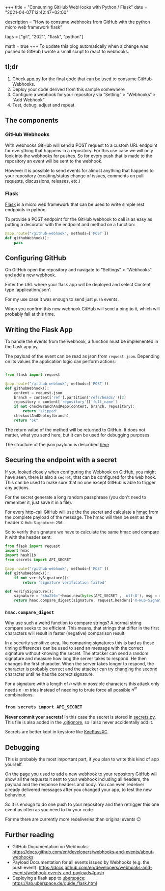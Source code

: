 +++
title = "Consuming GitHub WebHooks with Python / Flask"
date = "2021-04-07T12:42:47+02:00"

description = "How to consume webhooks from GitHub with the python micro web framework flask"

tags = ["git", "2021", "flask", "python"]

math = true
+++
To update this blog automatically when a change was pushed to GitHub I wrote a small script to react to webhooks.

## tl;dr
1. Check [app.py](https://github.com/schmidti159/api.ad-schmidt.de/blob/main/app.py#L23) for the final code that can be used to consume GitHub Webhooks.
2. Deploy your code derived from this sample somewhere
3. Configure a webhook for your repository via “Setting“ > “Webhooks“ > “Add Webhook“
4. Test, debug, adjust and repeat.

## The components
### GitHub Webhooks
With webhooks GitHub will send a POST request to a custom URL endpoint for everything that happens in a repository. 
For this use case we will only look into the webhooks for pushes. So for every push that is made to the repository an event will be sent to the webhook.

However it is possible to send events for almost anything that happens to your repository (creating/status change of issues, comments on pull requests, discussions, releases, etc.)

### Flask
[Flask](https://flask.palletsprojects.com/) is a micro web framework that can be used to write simple rest endpoints in python. 

To provide a POST endpoint for the GitHub webhook to call is as easy as putting a decorator with the endpoint and method on a function:
```python
@app.route("/github-webhook", methods=['POST'])
def githubWebhook():
    pass
```

## Configuring GitHub
On GitHub open the repository and navigate to “Settings” > “Webhooks” and add a new webhook.

Enter the URL where your flask app will be deployed and select Content type 'application/json'.

For my use case it was enough to send just `push` events.

When you confirm this new webhook GitHub will send a ping to it, which will probably fail at this time.

## Writing the Flask App
To handle the events from the webhook, a function must be implemented in the flask app.py.

The payload of the event can be read as json from `request.json`. Depending on its values the application logic can perform actions:
```python

from flask import request

@app.route("/github-webhook", methods=['POST'])
def githubWebhook():
    content = request.json
    branch = content['ref'].partition('refs/heads/')[2]
    repository = content['repository']['full_name']
    if not checkBranchAndRepo(content, branch, repository):
        return 'skipped'
    checkoutAndDeploy(branch)
    return "ok"
```

The return value of the method will be returned to GitHub. It does not matter, what you send here, but it can be used for debugging purposes.

The structure of the json payload is described [here](https://docs.github.com/en/developers/webhooks-and-events/webhook-events-and-payloads#push)

## Securing the endpoint with a secret
If you looked closely when configuring the Webhook on GitHub, you might have seen, there is also a `secret`, that can be configured for the web hook.
This can be used to make sure that no one except GitHub is able to trigger any actions.

For the secret generate a long random passphrase (you don't need to remember it, just save it in a file).

For every http-call GitHub will use the the secret and calculate a [hmac](https://de.wikipedia.org/wiki/Keyed-Hash_Message_Authentication_Code) from the complete payload of the message. The hmac will then be sent as the header `X-Hub-Signature-256`.

So to verify the signature we have to calculate the same hmac and compare it with the header sent:
```python
from flask import request
import hmac
import hashlib
from secrets import API_SECRET

@app.route("/github-webhook", methods=['POST'])
def githubWebhook():
    if not verifySignature():
        return 'signature verification failed'

def verifySignature():
    signature = "sha256="+hmac.new(bytes(API_SECRET , 'utf-8'), msg = request.data, digestmod = hashlib.sha256).hexdigest().lower()
    return hmac.compare_digest(signature, request.headers['X-Hub-Signature-256'])
```

### `hmac.compare_digest`
Why use such a weird function to compare strings? A normal string compare seeks to be efficient. This means, that strings that differ in the first characters will result in faster (negative) comparison result.

In a security sensitive area, like comparing signatures this is bad as these timing differences can be used to send an message with the correct signature without knowing the secret. The attacker can send a random signature and measure how long the server takes to respond. He then changes the first character. When the server takes longer to respond, the character is probably correct and the attacker can try changing the second character until he has the correct signature.

For a signature with a length of $n$ with $m$ possible characters this attack only needs $n \cdot m$ tries instead of needing to brute force all possible $n^m$ combinations.

### `from secrets import API_SECRET`
**Never commit your secrets!**
In this case the secret is stored in [secrets.py](https://github.com/schmidti159/api.ad-schmidt.de/blob/main/secrets.py.template). This file is also added in the [.gitignore](https://github.com/schmidti159/api.ad-schmidt.de/blob/main/.gitignore#L5), so I also never accidentally add it.

Secrets are better kept in keystore like [KeePassXC](https://keepassxc.org/).

## Debugging
This is probably the most important part, if you plan to write this kind of app yourself.

On the page you used to add a new webhook to your repository GitHub will show all the requests it sent to your webhook including all headers, the payload and the response headers and body. You can even redeliver already delivered messages after you changed your app, to test the new behaviour.

So it is enough to do one push to your repository and then retrigger this one event as often as you need to fix your code.

For me there are currently more redeliveries than original events 😉

## Further reading
* GitHub Documentation on Webhooks: https://docs.github.com/en/developers/webhooks-and-events/about-webhooks
* Payload Documentation for all events issued by Webhooks (e.g. the push event): https://docs.github.com/en/developers/webhooks-and-events/webhook-events-and-payloads#push
* Deploying a flask app to [uberspace](https://uberspace.de): https://lab.uberspace.de/guide_flask.html
